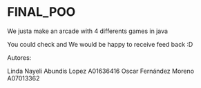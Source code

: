 # FINAL_POO
We justa make an arcade with 4 differents games in java

You could check and We would be happy to receive feed back :D


Autores:

Linda Nayeli Abundis Lopez      A01636416
Oscar Fernández Moreno          A07013362
